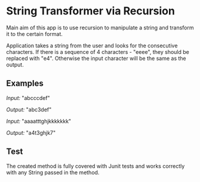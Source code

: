 # String Transformer via Recursion

Main aim of this app is to use recursion to manipulate a string and transform it to the certain format.

Application takes a string from the user and looks for the consecutive characters. 
If there is a sequence of 4 characters - "eeee", they should be replaced with "e4". Otherwise the input character will be the same as the output.

## Examples

*Input:* "abcccdef"

*Output:* "abc3def"

*Input:* "aaaatttghjkkkkkkk"

*Output:* "a4t3ghjk7"

## Test

The created method is fully covered with Junit tests and works correctly with any String passed in the method. 